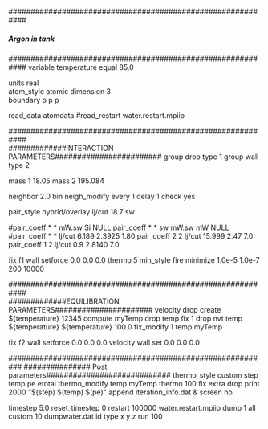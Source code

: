 ############################################################
#####	 	    Argon in tank	   	   #########
############################################################
variable		temperature equal 85.0

units			real	
atom_style		atomic
dimension 		3	
boundary		p p p	

read_data		atomdata
#read_restart 		water.restart.mpiio

############################################################	
#############INTERACTION PARAMETERS########################
group			drop    type 1
group	   	 	wall    type 2

mass           		1 	18.05
mass                    2       195.084

neighbor        	2.0 bin
neigh_modify		every 1 delay 1 check yes

pair_style 		hybrid/overlay lj/cut 18.7 sw

#pair_coeff           	 * * mW.sw Si NULL
pair_coeff              * * sw mW.sw mW NULL
#pair_coeff              * *  lj/cut 6.189 2.3925 1.80
pair_coeff	    	2 2  lj/cut 15.999 2.47 7.0
pair_coeff		1 2  lj/cut 0.9 2.8140 7.0

fix	    		f1 wall setforce 0.0 0.0 0.0
thermo			5
min_style 		fire
minimize    		1.0e-5 1.0e-7 200 10000	
	

############################################################	
#############EQUILIBRATION PARAMETERS######################
velocity 		drop create ${temperature} 12345
compute 		myTemp drop temp
fix			1 drop nvt temp ${temperature} ${temperature} 100.0
fix_modify   		1 temp myTemp

fix	    		f2 wall setforce 0.0 0.0 0.0
velocity		wall set 0.0 0.0 0.0

###########################################################
############### Post parameters############################
thermo_style    	custom step temp pe etotal 
thermo_modify	        temp myTemp
thermo			100
fix            		extra drop print 2000 "$(step) $(temp) $(pe)" append iteration_info.dat &
			screen no

timestep		5.0
reset_timestep 		0
restart     		100000 water.restart.mpiio
dump			1 all custom 10 dumpwater.dat id type x y z
run			100


